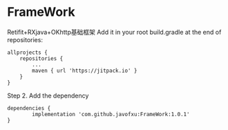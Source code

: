 # FrameWork
Retifit+RXjava+OKhttp基础框架
Add it in your root build.gradle at the end of repositories:

	allprojects {
		repositories {
			...
			maven { url 'https://jitpack.io' }
		}
	}
Step 2. Add the dependency

	dependencies {
	        implementation 'com.github.javofxu:FrameWork:1.0.1'
	}
